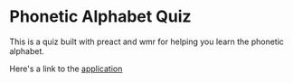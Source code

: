 # Phonetic Alphabet Quiz

This is a quiz built with preact and wmr for helping you learn the phonetic alphabet.

Here's a link to the [application](https://www.elliotclyde.nz/phonetic-quiz)
